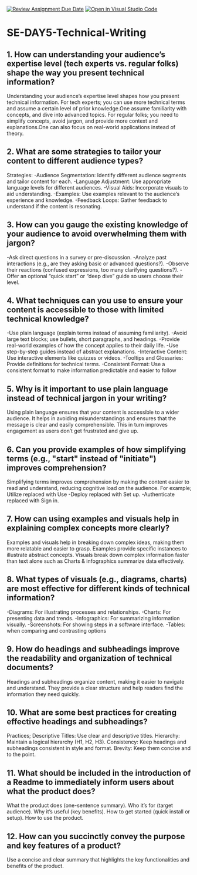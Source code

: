 [![Review Assignment Due Date](https://classroom.github.com/assets/deadline-readme-button-22041afd0340ce965d47ae6ef1cefeee28c7c493a6346c4f15d667ab976d596c.svg)](https://classroom.github.com/a/zsAR-pyY)
[![Open in Visual Studio Code](https://classroom.github.com/assets/open-in-vscode-2e0aaae1b6195c2367325f4f02e2d04e9abb55f0b24a779b69b11b9e10269abc.svg)](https://classroom.github.com/online_ide?assignment_repo_id=18475379&assignment_repo_type=AssignmentRepo)
# SE-DAY5-Technical-Writing
## 1. How can understanding your audience’s expertise level (tech experts vs. regular folks) shape the way you present technical information?
Understanding your audience’s expertise level shapes how you present technical information. 
For tech experts; you can use more technical terms and assume a certain level of prior knowledge.One assume familiarity with concepts, and dive into advanced topics.
For regular folks; you need to simplify concepts, avoid jargon, and provide more context and explanations.One can also focus on real-world applications instead of theory.

## 2. What are some strategies to tailor your content to different audience types?
Strategies:
-Audience Segmentation: Identify different audience segments and tailor content for each.
-Language Adjustment: Use appropriate language levels for different audiences.
-Visual Aids: Incorporate visuals to aid understanding.
-Examples: Use examples relevant to the audience’s experience and knowledge.
-Feedback Loops: Gather feedback to understand if the content is resonating.

## 3. How can you gauge the existing knowledge of your audience to avoid overwhelming them with jargon?
-Ask direct questions in a survey or pre-discussion.
-Analyze past interactions (e.g., are they asking basic or advanced questions?).
-Observe their reactions (confused expressions, too many clarifying questions?).
-Offer an optional “quick start” or “deep dive” guide so users choose their level.

## 4. What techniques can you use to ensure your content is accessible to those with limited technical knowledge?
-Use plain language (explain terms instead of assuming familiarity).
-Avoid large text blocks; use bullets, short paragraphs, and headings.
-Provide real-world examples of how the concept applies to their daily life.
-Use step-by-step guides instead of abstract explanations.
-Interactive Content: Use interactive elements like quizzes or videos.
-Tooltips and Glossaries: Provide definitions for technical terms.
-Consistent Format: Use a consistent format to make information predictable and easier to follow

## 5. Why is it important to use plain language instead of technical jargon in your writing?
Using plain language ensures that your content is accessible to a wider audience. It helps in avoiding misunderstandings and ensures that the message is clear and easily comprehensible. This in turn improves engagement as users don’t get frustrated and give up.

## 6. Can you provide examples of how simplifying terms (e.g., "start" instead of "initiate") improves comprehension?
Simplifying terms improves comprehension by making the content easier to read and understand, reducing cognitive load on the audience. For example; Utilize replaced with Use
-Deploy replaced with Set up.
-Authenticate replaced with Sign in.

## 7. How can using examples and visuals help in explaining complex concepts more clearly?
Examples and visuals help in breaking down complex ideas, making them more relatable and easier to grasp.
Examples provide specific instances to illustrate abstract concepts.
Visuals break down complex information faster than text alone such as Charts & infographics summarize data effectively.

## 8. What types of visuals (e.g., diagrams, charts) are most effective for different kinds of technical information?
-Diagrams: For illustrating processes and relationships.
-Charts: For presenting data and trends.
-Infographics: For summarizing information visually.
-Screenshots: For showing steps in a software interface.
-Tables: when comparing and contrasting options

## 9. How do headings and subheadings improve the readability and organization of technical documents?
Headings and subheadings organize content, making it easier to navigate and understand. They provide a clear structure and help readers find the information they need quickly.

## 10. What are some best practices for creating effective headings and subheadings?
Practices;
Descriptive Titles: Use clear and descriptive titles.
Hierarchy: Maintain a logical hierarchy (H1, H2, H3).
Consistency: Keep headings and subheadings consistent in style and format.
Brevity: Keep them concise and to the point.

## 11. What should be included in the introduction of a Readme to immediately inform users about what the product does?
What the product does (one-sentence summary).
Who it’s for (target audience).
Why it’s useful (key benefits).
How to get started (quick install or setup).
How to use the product.

## 12. How can you succinctly convey the purpose and key features of a product?
Use a concise and clear summary that highlights the key functionalities and benefits of the product.

